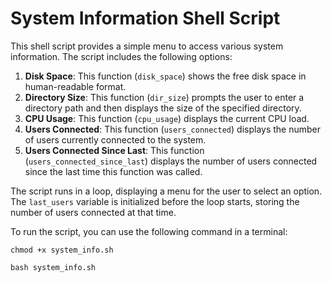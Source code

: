 
# System Information Shell Script

This shell script provides a simple menu to access various system information. The script includes the following options:

1. **Disk Space**: This function (`disk_space`) shows the free disk space in human-readable format.
2. **Directory Size**: This function (`dir_size`) prompts the user to enter a directory path and then displays the size of the specified directory.
3. **CPU Usage**: This function (`cpu_usage`) displays the current CPU load.
4. **Users Connected**: This function (`users_connected`) displays the number of users currently connected to the system.
5. **Users Connected Since Last**: This function (`users_connected_since_last`) displays the number of users connected since the last time this function was called.

The script runs in a loop, displaying a menu for the user to select an option. The `last_users` variable is initialized before the loop starts, storing the number of users connected at that time.

To run the script, you can use the following command in a terminal:

```shell
chmod +x system_info.sh

bash system_info.sh